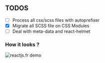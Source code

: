 ## TODOS

- [ ] Process all css/scss files with autoprefixer
- [x] Migrate all SCSS file on CSS Modules
- [ ] Deal with meta-data and react-helmet

### How it looks ?

![reactjs.fr demo](https://github.com/hqro/reactjs.fr-source-code/blob/master/demo/reactjs-fr.png?raw=true)
